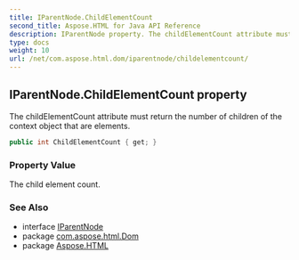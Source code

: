 ```yaml
---
title: IParentNode.ChildElementCount
second_title: Aspose.HTML for Java API Reference
description: IParentNode property. The childElementCount attribute must return the number of children of the context object that are elements
type: docs
weight: 10
url: /net/com.aspose.html.dom/iparentnode/childelementcount/
---
```

## IParentNode.ChildElementCount property

The childElementCount attribute must return the number of children of the context object that are elements.

```java
public int ChildElementCount { get; }
```

### Property Value

The child element count.

### See Also

* interface [IParentNode](../)
* package [com.aspose.html.Dom](../../iparentnode/)
* package [Aspose.HTML](../../../)
